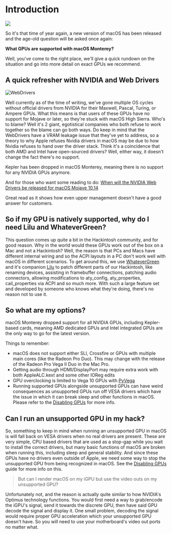 # Introduction

![](logo.png)

So it's that time of year again, a new version of macOS has been released and the age-old question will be asked once again:

**What GPUs are supported with macOS Monterey?**

Well, you've come to the right place, we'll give a quick rundown on the situation and go into more detail on exact GPUs we recommend.

## A quick refresher with NVIDIA and Web Drivers

![WebDrivers](WebDrivers.gif)

Well currently as of the time of writing, we've gone multiple OS cycles without official drivers from NVIDIA for their Maxwell, Pascal, Turing, or Ampere GPUs. What this means is that users of these GPUs have no support for Mojave or later, so they're stuck with macOS High Sierra. Who's to blame? Well it's 2 giant, egotistical companies who both refuse to work together so the blame can go both ways. Do keep in mind that the WebDrivers have a VRAM leakage issue that they've yet to address, so a theory to why Apple refuses Nvidia drivers in macOS may be due to how Nvidia refuses to hand over the driver stack. Think it's a coincidence that both AMD and Intel have open-sourced drivers? Well, either way, it doesn't change the fact there's no support.

Kepler has been dropped in macOS Monterey, meaning there is no support for any NVIDIA GPUs anymore.

And for those who want some reading to do: [When will the NVIDIA Web Drivers be released for macOS Mojave 10.14](https://devtalk.nvidia.com/default/topic/1042520/drivers/-when-will-the-nvidia-web-drivers-be-released-for-macos-mojave-10-14-/post/5358999/#5358999)

Great read as it shows how even upper management doesn't have a good answer for customers.

## So if my GPU is natively supported, why do I need Lilu and WhateverGreen?

This question comes up quite a bit in the Hackintosh community, and for good reason. Why in the world would these GPUs work out of the box on a Mac and not a Hackintosh? Well, the reason is that PCs and Macs have different internal wiring and so the ACPI layouts in a PC don't work well with macOS in different scenarios. To get around this, we use [WhateverGreen](https://github.com/acidanthera/WhateverGreen/releases) and it's companion [Lilu](https://github.com/acidanthera/Lilu/releases) to patch different parts of our Hackintosh, like renaming devices, assisting in framebuffer connections, patching audio connectors, allowing modifications to aty\_config, aty\_properties, cail\_properties via ACPI and so much more. With such a large feature set and developed by someone who knows what they're doing, there's no reason not to use it.

## So what are my options?

macOS Monterey dropped support for all NVIDIA GPUs, including Kepler-based cards, meaning AMD dedicated GPUs and Intel integrated GPUs are the only way to go for the latest version.

Things to remember:

* macOS does not support either SLI, Crossfire or GPUs with multiple main cores (like the Radeon Pro Duo). This may change with the release of the Radeon Pro Vega II Duo in the Mac Pro.
* Getting audio through HDMI/DisplayPort may require extra work with both AppleALC.kext and some other IOReg edits
* GPU overclocking is limited to Vega 10 GPUs with [PyVega](https://github.com/corpnewt/PyVega)
* Running supported GPUs alongside unsupported GPUs can have weird consequences as unsupported GPUs run off VESA drivers which have the issue in which it can break sleep and other functions in macOS. Please refer to the [Disabling GPUs](https://dortania.github.io/OpenCore-Install-Guide/extras/spoof.html) for more info.

## Can I run an unsupported GPU in my hack?

So, something to keep in mind when running an unsupported GPU in macOS is will fall back on VESA drivers when no real drivers are present. These are very simple, CPU based drivers that are used as a stop-gap while you wait to install the correct drivers, but many basic functions of macOS are broken when running this, including sleep and general stability. And since these GPUs have no drivers even outside of Apple, we need some way to stop the unsupported GPU from being recognized in macOS. See the [Disabling GPUs](https://dortania.github.io/OpenCore-Install-Guide/extras/spoof.html) guide for more info on this.

> But can I render macOS on my iGPU but use the video outs on my unsupported GPU?

Unfortunately not, and the reason is actually quite similar to how NVIDIA's Optimus technology functions. You would first need a way to grab/encode the iGPU's signal, send it towards the discrete GPU, then have said GPU decode the signal and display it. One small problem, decoding the signal would require proper GPU acceleration which your unsupported GPU doesn't have. So you will need to use your motherboard's video out ports no matter what.
